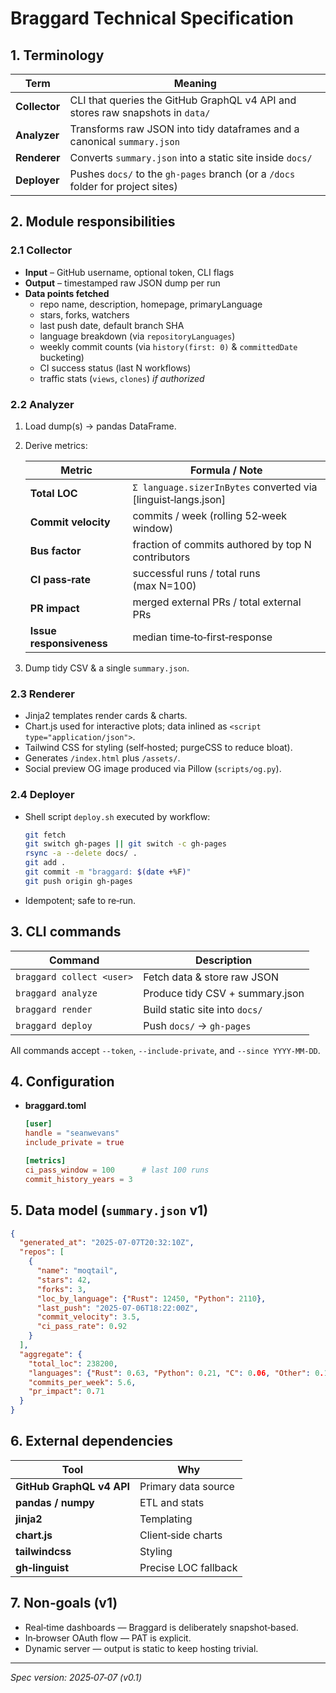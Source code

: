 # Braggard Technical Specification

## 1. Terminology

| Term | Meaning |
|------|---------|
| **Collector** | CLI that queries the GitHub GraphQL v4 API and stores raw snapshots in `data/` |
| **Analyzer** | Transforms raw JSON into tidy dataframes and a canonical `summary.json` |
| **Renderer** | Converts `summary.json` into a static site inside `docs/` |
| **Deployer** | Pushes `docs/` to the `gh-pages` branch (or a `/docs` folder for project sites) |

## 2. Module responsibilities

### 2.1 Collector

* **Input** – GitHub username, optional token, CLI flags  
* **Output** – timestamped raw JSON dump per run  
* **Data points fetched**  
  * repo name, description, homepage, primaryLanguage  
  * stars, forks, watchers  
  * last push date, default branch SHA  
  * language breakdown (via `repositoryLanguages`)  
  * weekly commit counts (via `history(first: 0)` & `committedDate` bucketing)  
  * CI success status (last N workflows)  
  * traffic stats (`views`, `clones`) *if authorized*  

### 2.2 Analyzer

1. Load dump(s) → pandas DataFrame.
2. Derive metrics:

   | Metric | Formula / Note |
   |--------|---------------|
   | **Total LOC** | `Σ language.sizerInBytes` converted via [linguist‑langs.json] |
   | **Commit velocity** | commits / week (rolling 52‑week window) |
   | **Bus factor** | fraction of commits authored by top N contributors |
   | **CI pass‑rate** | successful runs / total runs (max N=100) |
   | **PR impact** | merged external PRs / total external PRs |
   | **Issue responsiveness** | median time‑to‑first‑response |

3. Dump tidy CSV & a single `summary.json`.

### 2.3 Renderer

* Jinja2 templates render cards & charts.
* Chart.js used for interactive plots; data inlined as `<script type="application/json">`.
* Tailwind CSS for styling (self‑hosted; purgeCSS to reduce bloat).
* Generates `/index.html` plus `/assets/`.
* Social preview OG image produced via Pillow (`scripts/og.py`).

### 2.4 Deployer

* Shell script `deploy.sh` executed by workflow:
  ```bash
  git fetch
  git switch gh-pages || git switch -c gh-pages
  rsync -a --delete docs/ .
  git add .
  git commit -m "braggard: $(date +%F)"
  git push origin gh-pages
  ```
* Idempotent; safe to re‑run.

## 3. CLI commands

| Command | Description |
|---------|-------------|
| `braggard collect <user>` | Fetch data & store raw JSON |
| `braggard analyze` | Produce tidy CSV + summary.json |
| `braggard render` | Build static site into `docs/` |
| `braggard deploy` | Push `docs/` → `gh-pages` |

All commands accept `--token`, `--include-private`, and `--since YYYY-MM-DD`.

## 4. Configuration

* **braggard.toml**

  ```toml
  [user]
  handle = "seanwevans"
  include_private = true

  [metrics]
  ci_pass_window = 100      # last 100 runs
  commit_history_years = 3
  ```

## 5. Data model (`summary.json` v1)

```json
{
  "generated_at": "2025-07-07T20:32:10Z",
  "repos": [
    {
      "name": "moqtail",
      "stars": 42,
      "forks": 3,
      "loc_by_language": {"Rust": 12450, "Python": 2110},
      "last_push": "2025-07-06T18:22:00Z",
      "commit_velocity": 3.5,
      "ci_pass_rate": 0.92
    }
  ],
  "aggregate": {
    "total_loc": 238200,
    "languages": {"Rust": 0.63, "Python": 0.21, "C": 0.06, "Other": 0.10},
    "commits_per_week": 5.6,
    "pr_impact": 0.71
  }
}
```

## 6. External dependencies

| Tool | Why |
|------|-----|
| **GitHub GraphQL v4 API** | Primary data source |
| **pandas / numpy** | ETL and stats |
| **jinja2** | Templating |
| **chart.js** | Client‑side charts |
| **tailwindcss** | Styling |
| **gh‑linguist** | Precise LOC fallback |

## 7. Non‑goals (v1)

* Real‑time dashboards — Braggard is deliberately snapshot‑based.
* In‑browser OAuth flow — PAT is explicit.
* Dynamic server — output is static to keep hosting trivial.

---
_Spec version: 2025‑07‑07 (v0.1)_
